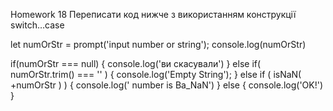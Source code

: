Homework 18
Переписати код нижче з використанням конструкції switch…case

let numOrStr = prompt('input number or string');
console.log(numOrStr)

if(numOrStr === null) {
console.log('ви скасували')
} else if( numOrStr.trim() === '' ) {
console.log('Empty String');
} else if ( isNaN( +numOrStr ) ) {
console.log(' number is Ba_NaN')
} else {
console.log('OK!')
}